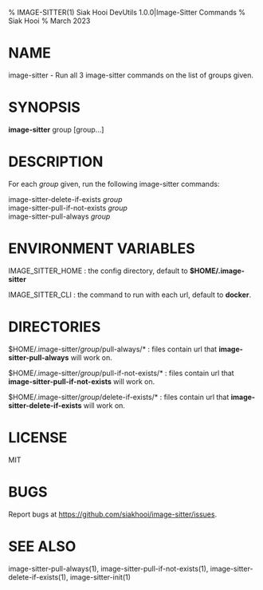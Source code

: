% IMAGE-SITTER(1) Siak Hooi DevUtils 1.0.0|Image-Sitter Commands
% Siak Hooi
% March 2023

# NAME
image-sitter - Run all 3 image-sitter commands on the list of groups given.

# SYNOPSIS
**image-sitter** group [group...]

# DESCRIPTION
For each *group* given, run the following image-sitter commands:

image-sitter-delete-if-exists *group*\
image-sitter-pull-if-not-exists *group*\
image-sitter-pull-always *group*

# ENVIRONMENT VARIABLES
IMAGE_SITTER_HOME
: the config directory, default to **$HOME/.image-sitter**

IMAGE_SITTER_CLI
: the command to run with each url, default to **docker**.

# DIRECTORIES
$HOME/.image-sitter/*group*/pull-always/*
: files contain url that **image-sitter-pull-always** will work on.

$HOME/.image-sitter/*group*/pull-if-not-exists/*
: files contain url that **image-sitter-pull-if-not-exists** will work on.

$HOME/.image-sitter/*group*/delete-if-exists/*
: files contain url that **image-sitter-delete-if-exists** will work on.

# LICENSE
MIT

# BUGS
Report bugs at https://github.com/siakhooi/image-sitter/issues.

# SEE ALSO
image-sitter-pull-always(1), image-sitter-pull-if-not-exists(1), image-sitter-delete-if-exists(1), image-sitter-init(1)
